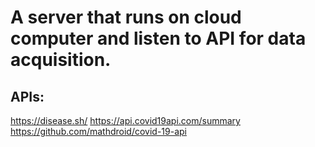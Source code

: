# A server that runs on cloud computer and listen to API for data acquisition.

## APIs:
https://disease.sh/
https://api.covid19api.com/summary
https://github.com/mathdroid/covid-19-api